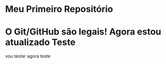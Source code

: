 Meu Primeiro Repositório 
======================== 

O Git/GitHub são legais! 
Agora estou atualizado
Teste
=========================
vou testar agora
teste

